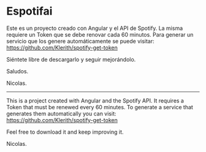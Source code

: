 # Espotifai

Este es un proyecto creado con Angular y el API de Spotify.
La misma requiere un Token que se debe renovar cada 60 minutos.
Para generar un servicio que los genere automáticamente se puede visitar: https://github.com/Klerith/spotify-get-token

Siéntete libre de descargarlo y seguir mejorándolo.


Saludos.

Nicolas.

---------

This is a project created with Angular and the Spotify API.
It requires a Token that must be renewed every 60 minutes.
To generate a service that generates them automatically you can visit: https://github.com/Klerith/spotify-get-token

Feel free to download it and keep improving it.



Nicolas.
